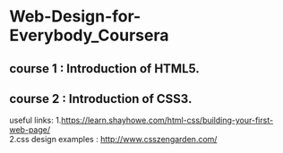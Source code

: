 # Web-Design-for-Everybody_Coursera
## course 1 : Introduction of HTML5.<br>
## course 2 : Introduction of CSS3. <br> 
useful links: 
          1.https://learn.shayhowe.com/html-css/building-your-first-web-page/<br>
          2.css design examples : http://www.csszengarden.com/
          
